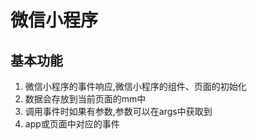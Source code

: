 # 微信小程序

## 基本功能

1. 微信小程序的事件响应,微信小程序的组件、页面的初始化
1. 数据会存放到当前页面的mm中
1. 调用事件时如果有参数,参数可以在args中获取到
1. app或页面中对应的事件
